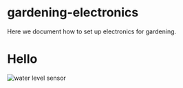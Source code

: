 # gardening-electronics
Here we document how to set up electronics for gardening.

# Hello
![water level sensor](https://user-images.githubusercontent.com/74068217/164767489-c47dd694-bc64-44ea-9071-39e4fe73e72b.jpg)

